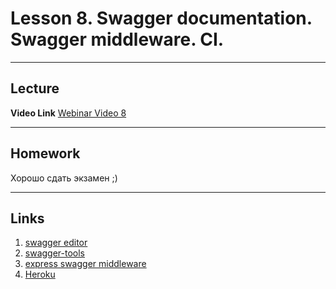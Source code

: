 # Lesson 8. Swagger documentation. Swagger middleware. CI.
----
## Lecture

**Video Link** [Webinar Video 8](https://youtu.be/pAJDhNlICeA)

----
## Homework

Хорошо сдать экзамен ;)

----
## Links

1. [swagger editor](http://editor.swagger.io/)
2. [swagger-tools](https://github.com/apigee-127/swagger-tools)
3. [express swagger middleware](https://www.npmjs.com/package/swagger-express-mw)
4. [Heroku](https://www.heroku.com/)
